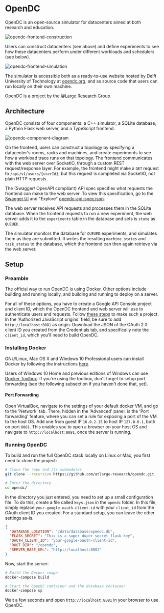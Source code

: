 # OpenDC

OpenDC is an open-source simulator for datacenters aimed at both research and education.

![opendc-frontend-construction](https://raw.githubusercontent.com/tudelft-atlarge/opendc/master/images/opendc-frontend-construction.PNG)

Users can construct datacenters (see above) and define experiments to see how these datacenters perform under different workloads and schedulers (see below). 

![opendc-frontend-simulation](https://raw.githubusercontent.com/tudelft-atlarge/opendc/master/images/opendc-frontend-simulation.PNG)

The simulator is accessible both as a ready-to-use website hosted by Delft University of Technology at [opendc.org](http://opendc.org), and as source code that users can run locally on their own machine.

OpenDC is a project by the [@Large Research Group](http://atlarge-research.com).

## Architecture

OpenDC consists of four components: a C++ simulator, a SQLite database, a Python Flask web server, and a TypeScript frontend.

![opendc-component-diagram](https://raw.githubusercontent.com/tudelft-atlarge/opendc/master/images/opendc-component-diagram.png)

On the frontend, users can construct a topology by specifying a datacenter's rooms, racks and machines, and create experiments to see how a workload trace runs on that topology. The frontend communicates with the web server over SocketIO, through a custom REST request/response layer. For example, the frontend might make a `GET` request to `/api/v1/users/{userId}`, but this request is completed via SocketIO, not plain HTTP requests.

The (Swagger/ OpenAPI compliant) API spec specifies what requests the frontend can make to the web server. To view this specification, go to the [Swagger UI](http://petstore.swagger.io/) and "Explore" [opendc-api-spec.json](https://raw.githubusercontent.com/tudelft-atlarge/opendc/master/opendc-api-spec.json).

The web server receives API requests and processes them in the SQLite database. When the frontend requests to run a new experiment, the web server adds it to the `experiments` table in the database and sets is `state` as `QUEUED`.

The simulator monitors the database for `QUEUED` experiments, and simulates them as they are submitted. It writes the resulting `machine_states` and `task_states` to the database, which the frontend can then again retrieve via the web server.

## Setup

### Preamble

The official way to run OpenDC is using Docker. Other options include building and running locally, and building and running to deploy on a server.

For all of these options, you have to create a Google API Console project and client ID, which the OpenDC frontend and web server will use to authenticate users and requests. Follow [these steps](https://developers.google.com/identity/sign-in/web/devconsole-project) to make such a project. In the 'Authorized JavaScript origins' field, be sure to add `http://localhost:8081` as origin. Download the JSON of the OAuth 2.0 client ID you created from the Credentials tab, and specifically note the `client_id`, which you'll need to build OpenDC.

### Installing Docker

GNU/Linux, Mac OS X and Windows 10 Professional users can install Docker by following the instructions [here](https://www.docker.com/products/docker). 

Users of Windows 10 Home and previous editions of Windows can use [Docker Toolbox](https://www.docker.com/products/docker-toolbox). If you're using the toolbox, don't forget to setup port forwarding (see the following subsection if you haven't done that, yet).

#### Port Forwarding

Open VirtualBox, navigate to the settings of your default docker VM, and go to the 'Network' tab. There, hidden in the 'Advanced' panel, is the 'Port forwarding' feature, where you can set a rule for exposing a port of the VM to the host OS. Add one from guest IP `10.0.2.15` to host IP `127.0.0.1`, both on port `8081`. This enables you to open a browser on your host OS and navigate to `http://localhost:8081`, once the server is running.

### Running OpenDC

To build and run the full OpenDC stack locally on Linux or Mac, you first need to clone the project:

```bash
# Clone the repo and its submodules
git clone --recursive https://github.com/atlarge-research/opendc.git

# Enter the directory
cd opendc/
```

In the directory you just entered, you need to set up a small configuration file. To do this, create a file called `keys.json` in the `opendc` folder. In this file, simply replace `your-google-oauth-client-id` with your `client_id` from the OAuth client ID you created. For a standard setup, you can leave the other settings as-is.

```json
{
  "DATABASE_LOCATION": "/data/database/opendc.db",
  "FLASK_SECRET": "This is a super duper secret flask key",
  "OAUTH_CLIENT_ID": "your-google-oauth-client-id",
  "ROOT_DIR": "/opendc",
  "SERVER_BASE_URL": "http://localhost:8081"
}
```

Now, start the server:

```bash
# Build the Docker image
docker-compose build

# Start the OpenDC container and the database container
docker-compose up
```

Wait a few seconds and open `http://localhost:8081` in your browser to use OpenDC.
